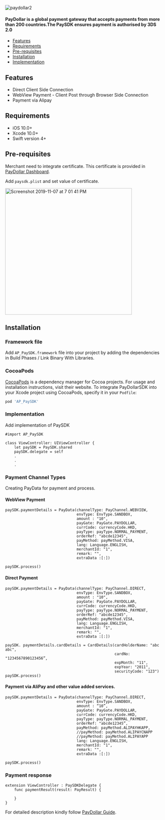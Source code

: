 ![paydollar2](https://user-images.githubusercontent.com/57220911/68009559-4000a480-fca8-11e9-8ed1-545a4b6e4cfd.png)

#### PayDollar is a global payment gateway that accepts payments from more than 200 countries.The PaySDK ensures payment is authorised by 3DS 2.0

- [Features](#features)
- [Requirements](#requirements)
- [Pre-requisites](#pre-requisites)
- [Installation](#installation)
- [Implementation](#implementation)



## Features
- Direct Client Side Connection
- WebView Payment - Client Post through Browser Side Connection
- Payment via Alipay

## Requirements

- iOS 10.0+
- Xcode 10.0+
- Swift version 4+



## Pre-requisites

Merchant need to integrate certificate. This certificate is provided in [PayDollar Dashboard](https://www.paydollar.com/b2c2/eng/merchant/index.jsp).

Add `paysdk.plist` and set value of certificate.

<img width="406" alt="Screenshot 2019-11-07 at 7 01 41 PM" src="https://user-images.githubusercontent.com/57219745/68393070-29b78480-0191-11ea-923a-19445f25fe52.png">

## Installation

### Framework file 

Add `AP_PaySDK.framework` file into your project by adding the dependencies in Build Phases / Link Binary With Libraries.

### CocoaPods

[CocoaPods](https://cocoapods.org) is a dependency manager for Cocoa projects. For usage and installation instructions, visit their website. To integrate PayDollarSDK into your Xcode project using CocoaPods, specify it in your `Podfile`:

```ruby
pod 'AP_PaySDK'
```

### Implementation

Add implementation of PaySDK

```
#import AP_PaySDK

class ViewController: UIViewController {
    let paySDK = PaySDK.shared
    paySDK.delegate = self
    .
    .
    .
```

### Payment Channel Types

Creating PayData for payment and process.


#### WebView Payment
```
paySDK.paymentDetails = PayData(channelType: PayChannel.WEBVIEW,
                                envType: EnvType.SANDBOX,
                                amount : "10",
                                payGate: PayGate.PAYDOLLAR,
                                currCode: currencyCode.HKD, 
                                payType: payType.NORMAL_PAYMENT, 
                                orderRef: "abcde12345", 
                                payMethod: payMethod.VISA,
                                lang: Language.ENGLISH,
                                merchantId: "1",
                                remark: "",
                                extraData :[:])

paySDK.process()

```

#### Direct Payment
```
paySDK.paymentDetails = PayData(channelType: PayChannel.DIRECT,
                                envType: EnvType.SANDBOX,
                                amount : "10",
                                payGate: PayGate.PAYDOLLAR,
                                currCode: currencyCode.HKD, 
                                payType: payType.NORMAL_PAYMENT, 
                                orderRef: "abcde12345", 
                                payMethod: payMethod.VISA,
                                lang: Language.ENGLISH,
                                merchantId: "1",
                                remark: "",
                                extraData :[:])

paySDK. paymentDetails.cardDetails = CardDetails(cardHolderName: "abc abc",
                                                 cardNo: "1234567890123456”,
                                                 expMonth: "11",
                                                 expYear: "2011",
                                                 securityCode: "123")
paySDK.process()

```

#### Payment via AliPay and other value added services.
```
paySDK.paymentDetails = PayData(channelType: PayChannel.DIRECT,
                                envType: EnvType.SANDBOX,
                                amount : “10”,
                                payGate: PayGate.PAYDOLLAR,
                                currCode: currencyCode.HKD, 
                                payType: payType.NORMAL_PAYMENT, 
                                orderRef: "abcde12345”, 
                                payMethod: payMethod.ALIPAYHKAPP,
                                //payMethod: payMethod.ALIPAYCNAPP
                                //payMethod: payMethod.ALIPAYAPP                                
                                lang: Language.ENGLISH,
                                merchantId: "1",
                                remark: "",
                                extraData :[:])

paySDK.process()

```

### Payment response

```
extension ViewController : PaySDKDelegate {
    func paymentResult(result: PayResult) {

    }
}
```
For detailed description kindly follow [PayDollar Guide](http://paydollar.com/pdf/op/enpdintguide.pdf).
                
                
